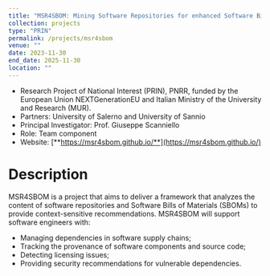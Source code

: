 ```yaml
---
title: "MSR4SBOM: Mining Software Repositories for enhanced Software Bills of Materials (2023-2025)"
collection: projects
type: "PRIN"
permalink: /projects/msr4sbom
venue: ""
date: 2023-11-30
end_date: 2025-11-30
location: ""
---
```


* Research Project of National Interest (PRIN), PNRR, funded by the European Union NEXTGenerationEU and Italian Ministry of the University and Research (MUR).
* Partners: University of Salerno and University of Sannio
* Principal Investigator: Prof. Giuseppe Scanniello
* Role: Team component
* Website: [**https://msr4sbom.github.io/**](https://msr4sbom.github.io/)

Description
======

MSR4SBOM is a project that aims to deliver a framework that analyzes the content of software repositories and Software Bills of Materials (SBOMs) to provide context-sensitive recommendations.
MSR4SBOM will support software engineers with:
* Managing dependencies in software supply chains;
* Tracking the provenance of software components and source code;
* Detecting licensing issues;
* Providing security recommendations for vulnerable dependencies.
